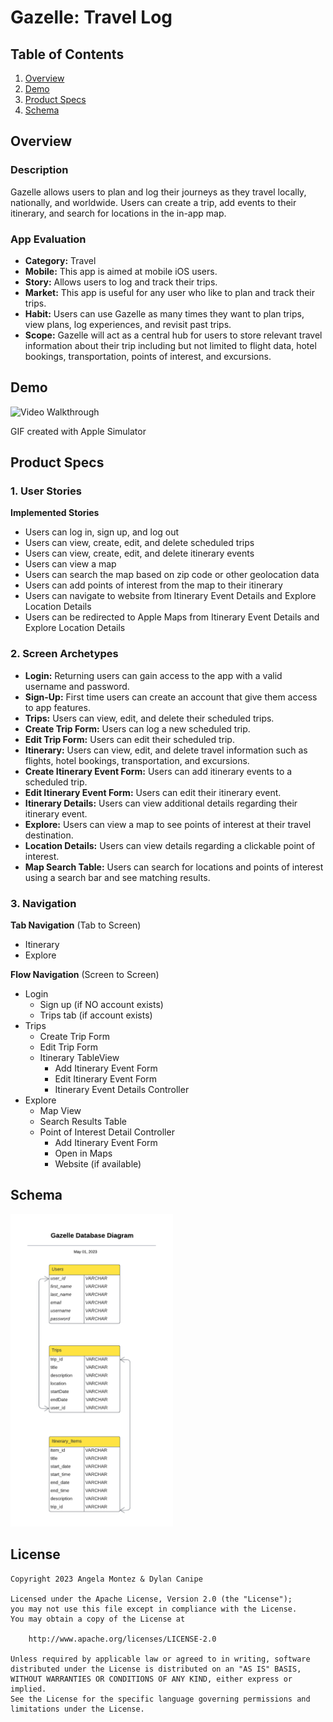 # Gazelle: Travel Log 

## Table of Contents
1. [Overview](#Overview)
2. [Demo](#Demo)
3. [Product Specs](#Product-Specs)
4. [Schema](#Schema)

## Overview
### Description
Gazelle allows users to plan and log their journeys as they travel locally, nationally, and worldwide. Users can create a trip, add events to their itinerary, and search for locations in the in-app map.

### App Evaluation
- **Category:** Travel
- **Mobile:** This app is aimed at mobile iOS users.
- **Story:** Allows users to log and track their trips. 
- **Market:** This app is useful for any user who like to plan and track their trips.
- **Habit:** Users can use Gazelle as many times they want to plan trips, view plans, log experiences, and revisit past trips.
- **Scope:** Gazelle will act as a central hub for users to store relevant travel information about their trip including but not limited to flight data, hotel bookings, transportation, points of interest, and excursions.

## Demo

<img src='https://github.com/almontez/CodePathiOS-SP23-Project/blob/main/Read%20Me%20Media/GazelleDemo.gif' title='Video Walkthrough' width='' alt='Video Walkthrough' />

GIF created with Apple Simulator 

## Product Specs

### 1. User Stories

**Implemented Stories**

* Users can log in, sign up, and log out
* Users can view, create, edit, and delete scheduled trips
* Users can view, create, edit, and delete itinerary events
* Users can view a map
* Users can search the map based on zip code or other geolocation data
* Users can add points of interest from the map to their itinerary
* Users can navigate to website from Itinerary Event Details and Explore Location Details
* Users can be redirected to Apple Maps from Itinerary Event Details and Explore Location Details

### 2. Screen Archetypes

* **Login:** Returning users can gain access to the app with a valid username and password.
* **Sign-Up:** First time users can create an account that give them access to app features.
* **Trips:** Users can view, edit, and delete their scheduled trips. 
* **Create Trip Form:** Users can log a new scheduled trip.
* **Edit Trip Form:** Users can edit their scheduled trip.
* **Itinerary:** Users can view, edit, and delete travel information such as flights, hotel bookings, transportation, and excursions.
* **Create Itinerary Event Form:** Users can add itinerary events to a scheduled trip.
* **Edit Itinerary Event Form:** Users can edit their itinerary event.
* **Itinerary Details:** Users can view additional details regarding their itinerary event.
* **Explore:** Users can view a map to see points of interest at their travel destination. 
* **Location Details:** Users can view details regarding a clickable point of interest.
* **Map Search Table:** Users can search for locations and points of interest using a search bar and see matching results. 

### 3. Navigation

**Tab Navigation** (Tab to Screen)

* Itinerary
* Explore

**Flow Navigation** (Screen to Screen)

* Login
   * Sign up (if NO account exists)
   * Trips tab (if account exists)
* Trips
   * Create Trip Form
   * Edit Trip Form
   * Itinerary TableView
      * Add Itinerary Event Form
      * Edit Itinerary Event Form
      * Itinerary Event Details Controller
* Explore
   * Map View
   * Search Results Table
   * Point of Interest Detail Controller
      * Add Itinerary Event Form
      * Open in Maps
      * Website (if available)

## Schema
<img src="https://github.com/almontez/CodePathiOS-SP23-Project/blob/main/Read%20Me%20Media/Gazelle%20Database%20diagram.png" height=500>

## License

    Copyright 2023 Angela Montez & Dylan Canipe

    Licensed under the Apache License, Version 2.0 (the "License");
    you may not use this file except in compliance with the License.
    You may obtain a copy of the License at

        http://www.apache.org/licenses/LICENSE-2.0

    Unless required by applicable law or agreed to in writing, software
    distributed under the License is distributed on an "AS IS" BASIS,
    WITHOUT WARRANTIES OR CONDITIONS OF ANY KIND, either express or implied.
    See the License for the specific language governing permissions and
    limitations under the License.
